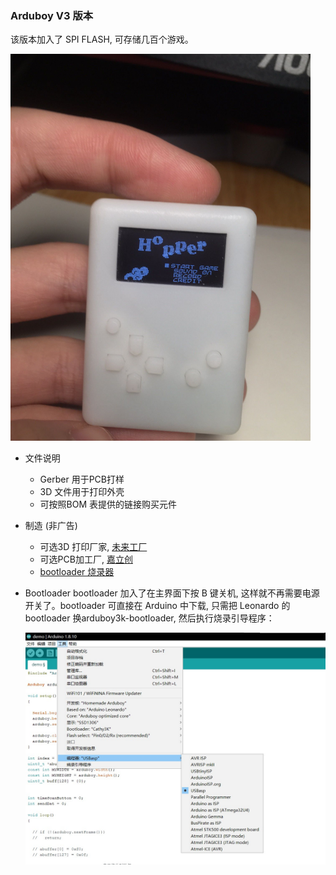 ### Arduboy V3 版本

该版本加入了 SPI FLASH, 可存储几百个游戏。

<img width="480" src="doc/arduboy3.png"/>

* 文件说明
  * Gerber 用于PCB打样
  * 3D 文件用于打印外壳
  * 可按照BOM 表提供的链接购买元件

* 制造 (非广告)
  * 可选3D 打印厂家, [未来工厂](www.wenext.cn)
  * 可选PCB加工厂, [嘉立创](www.jlc.com)
  * [bootloader 烧录器](https://item.taobao.com/item.htm?spm=a1z10.3-c-s.w4002-21223910208.10.70e96a4bl0rGBP&id=583431925839)

* Bootloader
  bootloader 加入了在主界面下按 B 键关机, 这样就不再需要电源开关了。bootloader 可直接在 Arduino 中下载, 只需把 Leonardo 的 bootloader 换arduboy3k-bootloader, 然后执行烧录引导程序：
  
  <img width="480" src="doc/下载.jpg"/>